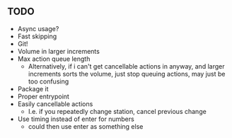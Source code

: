 TODO
----

- Async usage?
- Fast skipping
- Git!
- Volume in larger increments
- Max action queue length
  - Alternatively, if i can't get cancellable actions in anyway,
    and larger increments sorts the volume, just stop queuing actions,
    may just be too confusing
- Package it
- Proper entrypoint
- Easily cancellable actions
  - I.e. if you repeatedly change station, cancel previous change
- Use timing instead of enter for numbers
  - could then use enter as something else